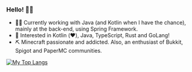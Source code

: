 ### Hello! 👋😃

- 👨‍💻 Currently working with Java (and Kotlin when I have the chance), mainly at the back-end, using Spring Framework.
- 🧐 Interested in Kotlin (❤️), Java, TypeScript, Rust and GoLang!
- ⛏️ Minecraft passionate and addicted. Also, an enthusiast of Bukkit, Spigot and PaperMC communities.  

[![My Top Langs](https://github-readme-stats.vercel.app/api/top-langs?username=BrunnoFdc&layout=compact&theme=dark)](https://github.com/anuraghazra/github-readme-stats)
